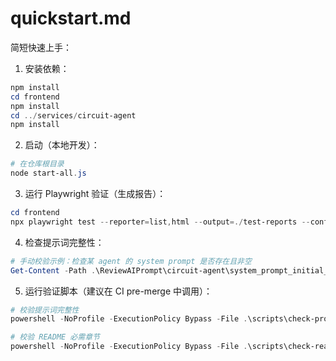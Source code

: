 # quickstart.md

简短快速上手：

1. 安装依赖：

```powershell
npm install
cd frontend
npm install
cd ../services/circuit-agent
npm install
```

2. 启动（本地开发）：

```powershell
# 在仓库根目录
node start-all.js
```

3. 运行 Playwright 验证（生成报告）：

```powershell
cd frontend
npx playwright test --reporter=list,html --output=./test-reports --config=playwright.config.ts
```

4. 检查提示词完整性：

```powershell
# 手动校验示例：检查某 agent 的 system prompt 是否存在且非空
Get-Content -Path .\ReviewAIPrompt\circuit-agent\system_prompt_initial_zh.md -ErrorAction Stop
```

5. 运行验证脚本（建议在 CI pre-merge 中调用）：

```powershell
# 校验提示词完整性
powershell -NoProfile -ExecutionPolicy Bypass -File .\scripts\check-prompts.ps1 -AgentDir .\ReviewAIPrompt\circuit-agent

# 校验 README 必需章节
powershell -NoProfile -ExecutionPolicy Bypass -File .\scripts\check-readme-sections.ps1 -ServiceDir .\services\circuit-agent
```



